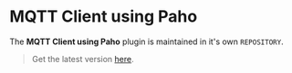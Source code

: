 # MQTT Client using Paho

The **MQTT Client using Paho** plugin is maintained in it's own `REPOSITORY`.

> Get the latest version [here](http://krambriw.net).